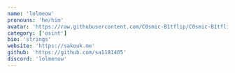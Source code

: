 ```yaml
---
name: 'lolmeow'
pronouns: 'he/him'
avatar: 'https://raw.githubusercontent.com/C0smic-B1tflip/C0smic-B1tflip.github.io/refs/heads/main/src/content/authors/lolmenowpfp.png'
category: ['osint']
bio: 'strings'
website: 'https://sakouk.me'
github: 'https://github.com/sa1181405'
discord: 'lolmenow'
---
```

